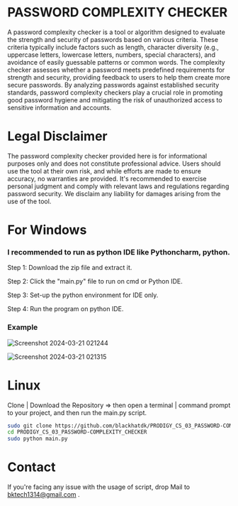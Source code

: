 # PASSWORD COMPLEXITY CHECKER

A password complexity checker is a tool or algorithm designed to evaluate the strength and security of passwords based on various criteria. These criteria typically include factors such as length, character diversity (e.g., uppercase letters, lowercase letters, numbers, special characters), and avoidance of easily guessable patterns or common words. The complexity checker assesses whether a password meets predefined requirements for strength and security, providing feedback to users to help them create more secure passwords. By analyzing passwords against established security standards, password complexity checkers play a crucial role in promoting good password hygiene and mitigating the risk of unauthorized access to sensitive information and accounts.

# Legal Disclaimer

The password complexity checker provided here is for informational purposes only and does not constitute professional advice. Users should use the tool at their own risk, and while efforts are made to ensure accuracy, no warranties are provided. It's recommended to exercise personal judgment and comply with relevant laws and regulations regarding password security. We disclaim any liability for damages arising from the use of the tool.

# For Windows

### I recommended to run as python IDE like Pythoncharm, python.


Step 1: Download the zip file and extract it.

Step 2: Click the "main.py" file to run on cmd or Python IDE.

Step 3: Set-up the python environment for IDE only.

Step 4: Run the program on python IDE.

### Example 

![Screenshot 2024-03-21 021244](https://github.com/blackhatdk/PRODIGY_CS_02_PIXEL-MANIPULATION-FOR-IMAGE-ENCRYPTION/assets/134546586/c50bd8a4-697b-42da-84ea-893ac853964e)


![Screenshot 2024-03-21 021315](https://github.com/blackhatdk/PRODIGY_CS_02_PIXEL-MANIPULATION-FOR-IMAGE-ENCRYPTION/assets/134546586/53d5491c-9871-457d-a0a7-29c1f4f4b5fd)

# Linux

Clone | Download the Repository => then open a terminal | command prompt to your project, and then run the main.py script.

```bash
sudo git clone https://github.com/blackhatdk/PRODIGY_CS_03_PASSWORD-COMPLEXITY_CHECKER.git
cd PRODIGY_CS_03_PASSWORD-COMPLEXITY_CHECKER
sudo python main.py
```

# Contact
If you're facing any issue with the usage of script, drop Mail to bktech1314@gmail.com .
